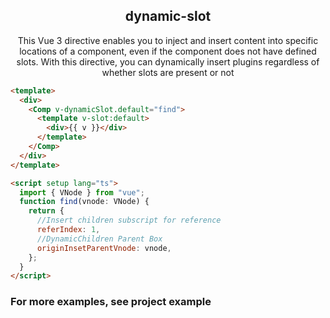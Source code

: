 <div align="center">
  <h2>dynamic-slot</h2>
  <p>This Vue 3 directive enables you to inject and insert content into specific locations of a component, even if the component does not have defined slots. With this directive, you can dynamically insert plugins regardless of whether slots are present or not</p>
</div>

```html
<template>
  <div>
    <Comp v-dynamicSlot.default="find">
      <template v-slot:default>
        <div>{{ v }}</div>
      </template>
    </Comp>
  </div>
</template>

<script setup lang="ts">
  import { VNode } from "vue";
  function find(vnode: VNode) {
    return {
      //Insert children subscript for reference
      referIndex: 1,
      //DynamicChildren Parent Box
      originInsetParentVnode: vnode,
    };
  }
</script>
```

### For more examples, see project example
